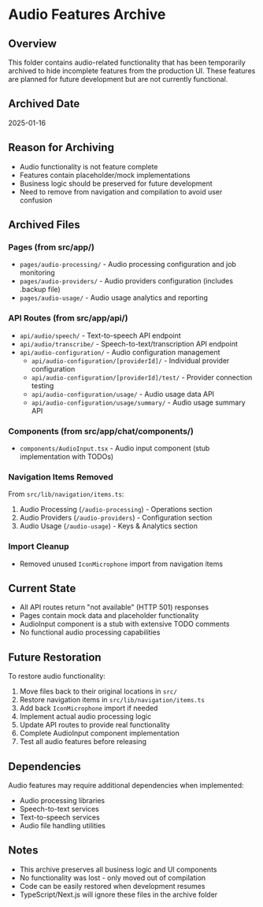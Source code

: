 # Audio Features Archive

## Overview
This folder contains audio-related functionality that has been temporarily archived to hide incomplete features from the production UI. These features are planned for future development but are not currently functional.

## Archived Date
2025-01-16

## Reason for Archiving
- Audio functionality is not feature complete
- Features contain placeholder/mock implementations
- Business logic should be preserved for future development
- Need to remove from navigation and compilation to avoid user confusion

## Archived Files

### Pages (from src/app/)
- `pages/audio-processing/` - Audio processing configuration and job monitoring
- `pages/audio-providers/` - Audio providers configuration (includes .backup file)
- `pages/audio-usage/` - Audio usage analytics and reporting

### API Routes (from src/app/api/)
- `api/audio/speech/` - Text-to-speech API endpoint
- `api/audio/transcribe/` - Speech-to-text/transcription API endpoint
- `api/audio-configuration/` - Audio configuration management
  - `api/audio-configuration/[providerId]/` - Individual provider configuration
  - `api/audio-configuration/[providerId]/test/` - Provider connection testing
  - `api/audio-configuration/usage/` - Audio usage data API
  - `api/audio-configuration/usage/summary/` - Audio usage summary API

### Components (from src/app/chat/components/)
- `components/AudioInput.tsx` - Audio input component (stub implementation with TODOs)

### Navigation Items Removed
From `src/lib/navigation/items.ts`:
1. Audio Processing (`/audio-processing`) - Operations section
2. Audio Providers (`/audio-providers`) - Configuration section  
3. Audio Usage (`/audio-usage`) - Keys & Analytics section

### Import Cleanup
- Removed unused `IconMicrophone` import from navigation items

## Current State
- All API routes return "not available" (HTTP 501) responses
- Pages contain mock data and placeholder functionality
- AudioInput component is a stub with extensive TODO comments
- No functional audio processing capabilities

## Future Restoration
To restore audio functionality:
1. Move files back to their original locations in `src/`
2. Restore navigation items in `src/lib/navigation/items.ts`
3. Add back `IconMicrophone` import if needed
4. Implement actual audio processing logic
5. Update API routes to provide real functionality
6. Complete AudioInput component implementation
7. Test all audio features before releasing

## Dependencies
Audio features may require additional dependencies when implemented:
- Audio processing libraries
- Speech-to-text services
- Text-to-speech services
- Audio file handling utilities

## Notes
- This archive preserves all business logic and UI components
- No functionality was lost - only moved out of compilation
- Code can be easily restored when development resumes
- TypeScript/Next.js will ignore these files in the archive folder